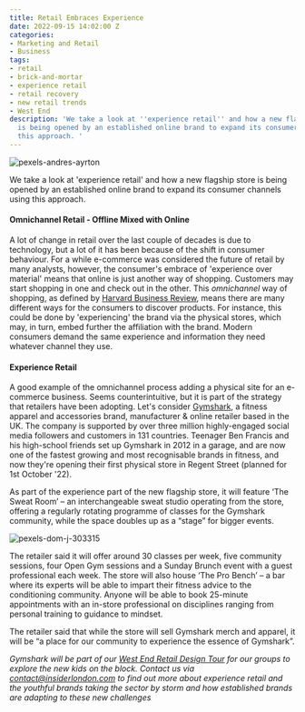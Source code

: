 ```yaml
---
title: Retail Embraces Experience
date: 2022-09-15 14:02:00 Z
categories:
- Marketing and Retail
- Business
tags:
- retail
- brick-and-mortar
- experience retail
- retail recovery
- new retail trends
- West End
description: 'We take a look at ''experience retail'' and how a new flagship store
  is being opened by an established online brand to expand its consumer channels using
  this approach. '
---
```


![pexels-andres-ayrton](/uploads/pexels-andres-ayrton-6551429.jpg)

We take a look at 'experience retail' and how a new flagship store is being opened by an established online brand to expand its consumer channels using this approach. 


#### Omnichannel Retail - Offline Mixed with Online 

A lot of change in retail over the last couple of decades is due to technology, but a lot of it has been because of the shift in consumer behaviour. For a while e-commerce was considered the future of retail by many analysts, however, the consumer's embrace of 'experience over material' means that online is just another way of shopping.
Customers may start shopping in one and check out in the other. This *omnichannel* way of shopping, as defined by [Harvard Business Review](https://hbr.org/2017/01/a-study-of-46000-shoppers-shows-that-omnichannel-retailing-works), means there are many different ways for the consumers to discover products. For instance, this could be done by 'experiencing' the brand via the physical stores, which may, in turn, embed further the affiliation with the brand. Modern consumers demand the same experience and information they need whatever channel they use. 

#### Experience Retail 

A good example of the omnichannel process adding a physical site for an e-commerce business. Seems counterintuitive, but it is part of the strategy that retailers have been adopting. 
Let's consider [Gymshark](http://www.gymshark.com), a fitness apparel and accessories brand, manufacturer & online retailer based in the UK. The company is supported by over three million highly-engaged social media followers and customers in 131 countries. Teenager Ben Francis and his high-school friends set up Gymshark in 2012 in a garage, and are now one of the fastest growing and most recognisable brands in fitness, and now they're opening their first physical store in Regent Street (planned for 1st October '22).


As part of the experience part of the new flagship store, it will feature ‘The Sweat Room’ – an interchangeable sweat studio operating from the store, offering a regularly rotating programme of classes for the Gymshark community, while the space doubles up as a “stage” for bigger events.

![pexels-dom-j-303315](/uploads/pexels-dom-j-303315.jpg)

The retailer said it will offer around 30 classes per week, five community sessions, four Open Gym sessions and a Sunday Brunch event with a guest professional each week. The store will also house ‘The Pro Bench’ – a bar where its experts will be able to impart their fitness advice to the conditioning community. Anyone will be able to book 25-minute appointments with an in-store professional on disciplines ranging from personal training to guidance to mindset. 

The retailer said that while the store will sell Gymshark merch and apparel, it will be “a place for our community to experience the essence of Gymshark”.

*Gymshark will be part of our [West End Retail Design Tour](https://www.insiderlondon.com/london/educational-tours/retail-design/#west-end-retail-design) for our groups to explore the new kids on the block. Contact us via <a href="mailto:contact@insiderlondon.com">contact@insiderlondon.com</a> to find out more about experience retail and the youthful brands taking the sector by storm and how established brands are adapting to these new challenges*






